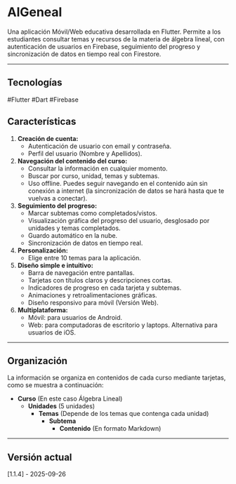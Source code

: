 # AlGeneal

Una aplicación Móvil/Web educativa desarrollada en Flutter. Permite a los estudiantes consultar temas y recursos de la materia de álgebra lineal, con autenticación de usuarios en Firebase, seguimiento del progreso y sincronización de datos en tiempo real con Firestore.

---

## Tecnologías

#Flutter #Dart #Firebase


## Características

1. **Creación de cuenta:**
    - Autenticación de usuario con email y contraseña.
    - Perfil del usuario (Nombre y Apellidos).
2. **Navegación del contenido del curso:**
    - Consultar la información en cualquier momento.
    - Buscar por curso, unidad, temas y subtemas.
    - Uso offline. Puedes seguir navegando en el contenido aún sin conexión a internet (la sincronización de datos se hará hasta que te vuelvas a conectar).
3. **Seguimiento del progreso:**
    - Marcar subtemas como completados/vistos.
    - Visualización gráfica del progreso del usuario, desglosado por unidades y temas completados.
    - Guardo automático en la nube.
    - Sincronización de datos en tiempo real.
4. **Personalización:**
    - Elige entre 10 temas para la aplicación.
5. **Diseño simple e intuitivo:**
    - Barra de navegación entre pantallas.
    - Tarjetas con títulos claros y descripciones cortas.
    - Indicadores de progreso en cada tarjeta y subtemas.
    - Animaciones y retroalimentaciones gráficas.
    - Diseño responsivo para móvil (Versión Web).
6. **Multiplataforma:**
    - Móvil: para usuarios de Android.
    - Web: para computadoras de escritorio y laptops. Alternativa para usuarios de iOS.
---

## Organización

La información se organiza en contenidos de cada curso mediante tarjetas, como se muestra a continuación:

- **Curso** (En este caso Álgebra Lineal)
    - **Unidades** (5 unidades)
        - **Temas** (Depende de los temas que contenga cada unidad)
            - **Subtema**
                - **Contenido** (En formato Markdown)
---

## Versión actual

[1.1.4] - 2025-09-26